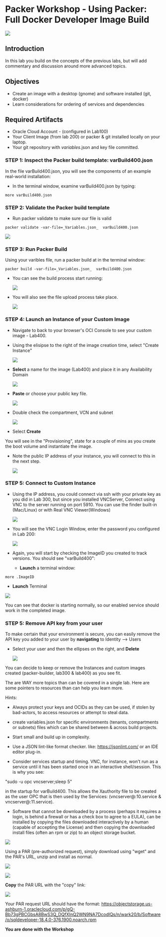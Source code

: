 # Packer Workshop - Using Packer:  Full Docker Developer Image Build

![](images/WorkshopHeader/400.png)

## Introduction

In this lab you build on the concepts of the previous labs, but will add commentary and discussion around more advanced topics.  
 
## Objectives

- Create an image with a desktop (gnome) and software installed (git, docker)
- Learn considerations for ordering of services and dependencies

## Required Artifacts

- Oracle Cloud Account - (configured in Lab100)
- Your Client Image (from lab 200) or packer & git installed locally on your laptop.
- Your git repository with _variables_.json and key file committed.

### **STEP 1**: Inspect the Packer build template: varBuild400.json

In the file varBuild400.json, you will see the components of an example real-world installation:

- In the terminal window, examine varBuild400.json by typing:

```
more varBuild400.json 
```

### **STEP 2**: Validate the Packer build template 

- Run packer validate to make sure our file is valid

```
packer validate -var-file=_Variables.json_  varBuild400.json
```

  ![](images/Lab400/2.1.png)

### **STEP 3**: Run Packer Build

Using your varibles file, run a packer build at in the terminal window:

```
packer build -var-file=_Variables.json_  varBuild400.json
```
- You can see the build process start running:

   ![](images/Lab400/5.png)

- You will also see the file upload process take place.
  
   ![](images/Lab400/10.png)
 
### **STEP 4**: Launch an Instance of your Custom Image

- Navigate to back to your browser's OCI Console to see your custom image - Lab400.

- Using the elisipse to the right of the image creation time, select "Create Instance" 

  ![](images/Lab400/11.png)

- **Select** a name for the image (Lab400) and place it in any Availability Domain

  ![](images/Lab400/14.png)

- **Paste** or choose your public key file.

  ![](images/Lab400/13.png)

- Double check the compartment, VCN and subnet  

  ![](images/Lab400/15.png)

- Select **Create**
  
You will see in the "Provisioning", state for a couple of mins as you create the boot volume and instantiate the image.  

- Note the public IP address of your instance, you will connect to this in the next step.

  ![](images/Lab400/12.png)

### **STEP 5**: Connect to Custom Instance

- Using the IP address, you could connect via ssh with your private key as you did in Lab 300, but since you installed VNCServer, Connect using VNC to the server running on port 5910.  You can use the finder built-in (Mac/Linux) or with Real VNC Viewer(Windows)

  ![](images/Lab400/13.png)

- You will see the VNC Login Window, enter the password you configured in Lab 200:

  ![](images/Lab400/16.png)

- Again, you will start by checking the ImageID you created to track versions.  You should see "varBuild400":

  - **Launch** a terminal window:

```
more .ImageID
```

  - **Launch** Terminal

  ![](images/Lab400/20.png)

You can see that docker is starting normally, so our enabled service should work in the completed image.

### **STEP 5**: Remove API key from your user

To make certain that your environment is secure, you can easily remove the API key you added to your user by **navigating** to Identity --> Users

- Select your user and then the ellipses on the right, and **Delete**  

  ![](images/Lab500/21.png)

You can decide to keep or remove the Instances and custom images created (packer-builder, lab300 & lab400) as you see fit.

The are WAY more topics than can be covered in a single lab. Here are some pointers to resources than can help you learn more.

 Hints:

  - Always protect your keys and OCIDs as they can be used, if stolen by bad-actors, to access resources or attempt to steal data.

  - create variables.json for specific environments (tenants, compartments or subnets) files which can be shared between & across build projects.
  
  - Start small and build up in complexity.

  - Use a JSON lint-like format checker. like: https://jsonlint.com/ or an IDE editor plug-in.

  - Consider services startup and timing. VNC, for instance, won't run as a service until it has been started once in an interactive shell/session.  This is why you see:

   "sudo -u opc vncserver;sleep 5"

   in the startup for varBuild400.  This allows the Xauthority file to be created as the user OPC that is then used by the Services: (vncserver@:10.service & vncserver@:11.service).

   - Software that cannot be downloaded by a process (perhaps it requires a login, is behind a firewall or has a  check box to agree to a EULA), can be installed by copying the files downloaded interactively by a human (capable of accepting the License) and then copying the downloaded install files (often an rpm or zip) to an object storage bucket.
  
![](images/Lab400/6.2.png)

  Using a PAR (pre-authorized request), simply download using "wget" and the PAR's URL, unzip and install as normal.

![](images/Lab400/6.4.png)

![](images/Lab400/6.5.png)

**Copy** the PAR URL with the "copy" link:

![](images/Lab400/6.6.png)

Your PAR request URL should have the format:
https://objectstorage.us-ashburn-1.oraclecloud.com/p/gQ-Bb73gPBCGbsA8BwS3Q_DQfXInQ2WN9NA7DcodlQs/n/wark20/b/Software/o/sqldeveloper-18.4.0-376.1900.noarch.rpm


**You are done with the Workshop**